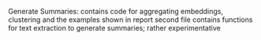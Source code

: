 Generate Summaries: contains code for aggregating embeddings, clustering and the examples shown in report
second file contains functions for text extraction to generate summaries; rather experimentative 
